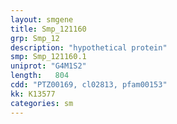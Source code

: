 ```yaml
---
layout: smgene
title: Smp_121160
grp: Smp_12
description: "hypothetical protein"
smp: Smp_121160.1
uniprot: "G4M1S2"
length:   804
cdd: "PTZ00169, cl02813, pfam00153"
kk: K13577
categories: sm
---
```

